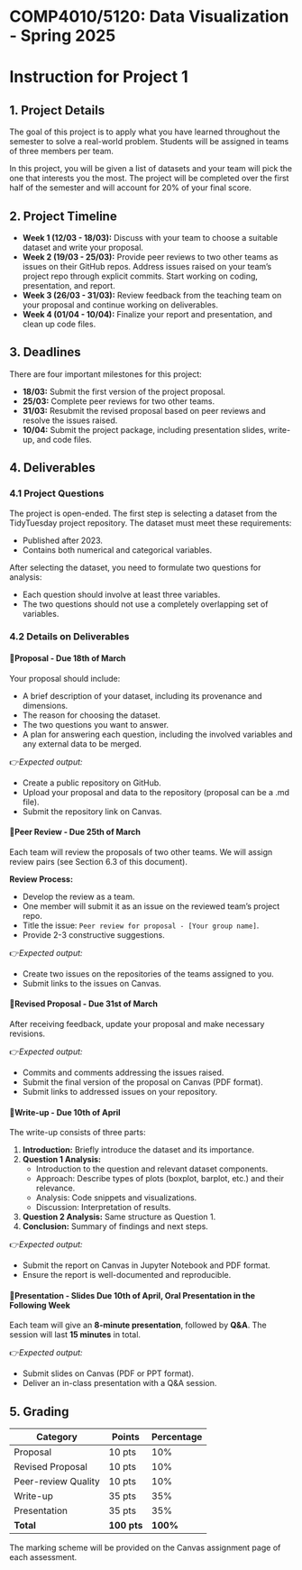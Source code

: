 # COMP4010/5120: Data Visualization - Spring 2025

# Instruction for Project 1

## 1. Project Details

The goal of this project is to apply what you have learned throughout the semester to solve a real-world problem. Students will be assigned in teams of three members per team.

In this project, you will be given a list of datasets and your team will pick the one that interests you the most. The project will be completed over the first half of the semester and will account for 20% of your final score.

## 2. Project Timeline

- **Week 1 (12/03 - 18/03):** Discuss with your team to choose a suitable dataset and write your proposal.
- **Week 2 (19/03 - 25/03):** Provide peer reviews to two other teams as issues on their GitHub repos. Address issues raised on your team’s project repo through explicit commits. Start working on coding, presentation, and report.
- **Week 3 (26/03 - 31/03):** Review feedback from the teaching team on your proposal and continue working on deliverables.
- **Week 4 (01/04 - 10/04):** Finalize your report and presentation, and clean up code files.

## 3. Deadlines

There are four important milestones for this project:

- **18/03:** Submit the first version of the project proposal.
- **25/03:** Complete peer reviews for two other teams.
- **31/03:** Resubmit the revised proposal based on peer reviews and resolve the issues raised.
- **10/04:** Submit the project package, including presentation slides, write-up, and code files.

## 4. Deliverables

### 4.1 Project Questions

The project is open-ended. The first step is selecting a dataset from the TidyTuesday project repository. The dataset must meet these requirements:

- Published after 2023.
- Contains both numerical and categorical variables.

After selecting the dataset, you need to formulate two questions for analysis:

- Each question should involve at least three variables.
- The two questions should not use a completely overlapping set of variables.

### 4.2 Details on Deliverables

#### **📌Proposal - Due 18th of March**

Your proposal should include:

- A brief description of your dataset, including its provenance and dimensions.
- The reason for choosing the dataset.
- The two questions you want to answer.
- A plan for answering each question, including the involved variables and any external data to be merged.

👉*Expected output:*

- Create a public repository on GitHub.
- Upload your proposal and data to the repository (proposal can be a .md file).
- Submit the repository link on Canvas.

#### **📌Peer Review - Due 25th of March**

Each team will review the proposals of two other teams. We will assign review pairs (see Section 6.3 of this document).

**Review Process:**

- Develop the review as a team.
- One member will submit it as an issue on the reviewed team’s project repo.
- Title the issue: `Peer review for proposal - [Your group name]`.
- Provide 2-3 constructive suggestions.

👉*Expected output:*

- Create two issues on the repositories of the teams assigned to you.
- Submit links to the issues on Canvas.

#### **📌Revised Proposal - Due 31st of March**

After receiving feedback, update your proposal and make necessary revisions.

👉*Expected output:*

- Commits and comments addressing the issues raised.
- Submit the final version of the proposal on Canvas (PDF format).
- Submit links to addressed issues on your repository.

#### **📌Write-up - Due 10th of April**

The write-up consists of three parts:

1. **Introduction:** Briefly introduce the dataset and its importance.
2. **Question 1 Analysis:**
   - Introduction to the question and relevant dataset components.
   - Approach: Describe types of plots (boxplot, barplot, etc.) and their relevance.
   - Analysis: Code snippets and visualizations.
   - Discussion: Interpretation of results.
3. **Question 2 Analysis:** Same structure as Question 1.
4. **Conclusion:** Summary of findings and next steps.

👉*Expected output:*

- Submit the report on Canvas in Jupyter Notebook and PDF format.
- Ensure the report is well-documented and reproducible.

#### **📌Presentation - Slides Due 10th of April, Oral Presentation in the Following Week**

Each team will give an **8-minute presentation**, followed by **Q&A**. The session will last **15 minutes** in total.

👉*Expected output:*

- Submit slides on Canvas (PDF or PPT format).
- Deliver an in-class presentation with a Q&A session.

## 5. Grading

| Category              | Points  | Percentage |
|----------------------|---------|------------|
| Proposal            | 10 pts  | 10%        |
| Revised Proposal    | 10 pts  | 10%        |
| Peer-review Quality | 10 pts  | 10%        |
| Write-up           | 35 pts  | 35%        |
| Presentation       | 35 pts  | 35%        |
| **Total**          | **100 pts** | **100%** |

The marking scheme will be provided on the Canvas assignment page of each assessment.
